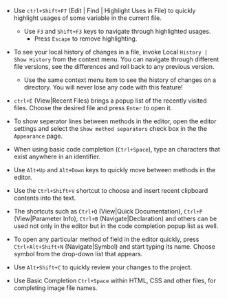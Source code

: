 - Use `ctrl+Shift+F7` (Edit | Find | Highlight Uses in File) to quickly highlight usages of 
some variable in the current file.
    - Use `F3` and `Shift+F3` keys to navigate through highlighted usages.
        - Press `Escape` to remove highlighting.
        
- To see your local history of changes in a file, invoke Local `History | Show History` from the context menu. You can navigate through different file versions, see the differences and roll back to any previous version.
    - Use the same context menu item to see the history of changes on a directory. You will never lose any code with this feature!
    
- `ctrl+E` (View|Recent Files) brings a popup list of the recently visited files. Choose the desired file and press `Enter` to open it.

- To show seperator lines between methods in the editor, open the editor settings and select the `Show method separators` check box in the
the `Appearance` page.

- When using basic code completion (`Ctrl+Space`), type an characters that exist anywhere in an identifier.

- Use `Alt+Up` and `Alt+Down` keys to quickly move between methods in the editor.

- Use the `Ctrl+Shift+V` shortcut to choose and insert recent clipboard contents into the text.

- The shortcuts such as `Ctrl+Q` (View|Quick Documentation), `Ctrl+P` (View|Parameter Info), `Ctrl+B` (Navigate|Declaration) and others can be used not only in the editor but in the code completion popup list as well.

- To open any particular method of field in the editor quickly, press `Ctrl+Alt+Shift+N` (Navigate|Symbol) and start typing its name.
Choose symbol from the drop-down list that appears.

- Use `Alt+Shift+C` to quickly review your changes to the project.

- Use Basic Completion `Ctrl+Space` within HTML, CSS and other files, for completing image file names.
